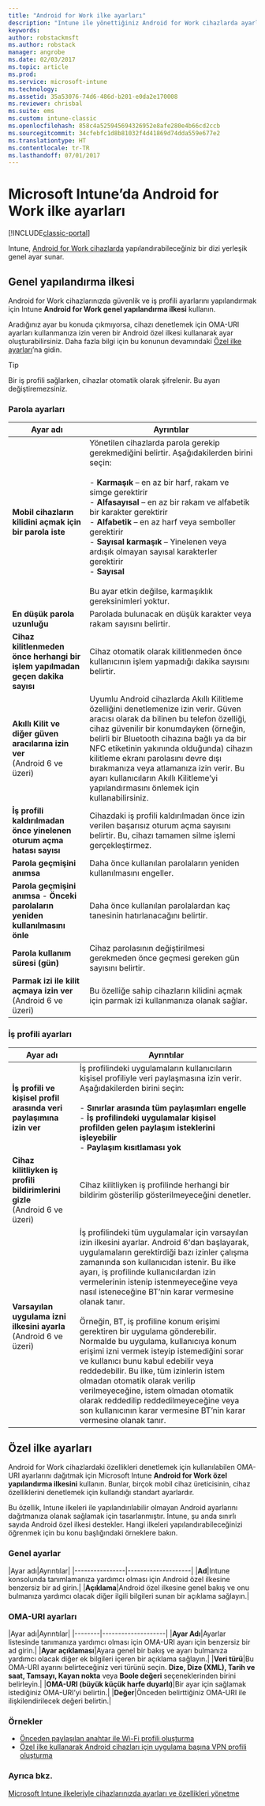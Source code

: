 ```yaml
---
title: "Android for Work ilke ayarları"
description: "Intune ile yönettiğiniz Android for Work cihazlarda ayarları ve özellikleri denetleyen ilkeler oluşturun."
keywords: 
author: robstackmsft
ms.author: robstack
manager: angrobe
ms.date: 02/03/2017
ms.topic: article
ms.prod: 
ms.service: microsoft-intune
ms.technology: 
ms.assetid: 35a53076-74d6-486d-b201-e0da2e170008
ms.reviewer: chrisbal
ms.suite: ems
ms.custom: intune-classic
ms.openlocfilehash: 858c4a525945694326952e8afe280e4b66cd2ccb
ms.sourcegitcommit: 34cfebfc1d8b81032f4d41869d74dda559e677e2
ms.translationtype: HT
ms.contentlocale: tr-TR
ms.lasthandoff: 07/01/2017
---
```

# <a name="android-for-work-policy-settings-in-microsoft-intune"></a>Microsoft Intune’da Android for Work ilke ayarları

[!INCLUDE[classic-portal](../includes/classic-portal.md)]

Intune, [Android for Work cihazlarda](android-for-work.md) yapılandırabileceğiniz bir dizi yerleşik genel ayar sunar.

## <a name="general-configuration-policy"></a>Genel yapılandırma ilkesi

Android for Work cihazlarınızda güvenlik ve iş profili ayarlarını yapılandırmak için Intune **Android for Work genel yapılandırma ilkesi** kullanın.

Aradığınız ayar bu konuda çıkmıyorsa, cihazı denetlemek için OMA-URI ayarları kullanmanıza izin veren bir Android özel ilkesi kullanarak ayar oluşturabilirsiniz. Daha fazla bilgi için bu konunun devamındaki [Özel ilke ayarları](#custom-policy-settings)’na gidin.

> [!TIP]
> Bir iş profili sağlarken, cihazlar otomatik olarak şifrelenir. Bu ayarı değiştiremezsiniz.

### <a name="password-settings"></a>Parola ayarları

|Ayar adı|Ayrıntılar|
|----------------|-|
|**Mobil cihazların kilidini açmak için bir parola iste**|Yönetilen cihazlarda parola gerekip gerekmediğini belirtir. Aşağıdakilerden birini seçin:<br><br>- **Karmaşık** – en az bir harf, rakam ve simge gerektirir<br>- **Alfasayısal** – en az bir rakam ve alfabetik bir karakter gerektirir<br>- **Alfabetik** – en az harf veya semboller gerektirir<br>- **Sayısal karmaşık** – Yinelenen veya ardışık olmayan sayısal karakterler gerektirir<br>- **Sayısal**<br><br>Bu ayar etkin değilse, karmaşıklık gereksinimleri yoktur.|
|**En düşük parola uzunluğu**|Parolada bulunacak en düşük karakter veya rakam sayısını belirtir.|
|**Cihaz kilitlenmeden önce herhangi bir işlem yapılmadan geçen dakika sayısı**|Cihaz otomatik olarak kilitlenmeden önce kullanıcının işlem yapmadığı dakika sayısını belirtir.|
|**Akıllı Kilit ve diğer güven aracılarına izin ver**<br>(Android 6 ve üzeri)|Uyumlu Android cihazlarda Akıllı Kilitleme özelliğini denetlemenize izin verir. Güven aracısı olarak da bilinen bu telefon özelliği, cihaz güvenilir bir konumdayken (örneğin, belirli bir Bluetooth cihazına bağlı ya da bir NFC etiketinin yakınında olduğunda) cihazın kilitleme ekranı parolasını devre dışı bırakmanıza veya atlamanıza izin verir. Bu ayarı kullanıcıların Akıllı Kilitleme’yi yapılandırmasını önlemek için kullanabilirsiniz.|
|**İş profili kaldırılmadan önce yinelenen oturum açma hatası sayısı**|Cihazdaki iş profili kaldırılmadan önce izin verilen başarısız oturum açma sayısını belirtir. Bu, cihazı tamamen silme işlemi gerçekleştirmez.|
|**Parola geçmişini anımsa**|Daha önce kullanılan parolaların yeniden kullanılmasını engeller.|
|**Parola geçmişini anımsa** - **Önceki parolaların yeniden kullanılmasını önle**|Daha önce kullanılan parolalardan kaç tanesinin hatırlanacağını belirtir.|
|**Parola kullanım süresi (gün)**|Cihaz parolasının değiştirilmesi gerekmeden önce geçmesi gereken gün sayısını belirtir.|
|**Parmak izi ile kilit açmaya izin ver**<br>(Android 6 ve üzeri)|Bu özelliğe sahip cihazların kilidini açmak için parmak izi kullanmanıza olanak sağlar.|


### <a name="work-profile-settings"></a>İş profili ayarları

|Ayar adı|Ayrıntılar|
|----------------|-|
|**İş profili ve kişisel profil arasında veri paylaşımına izin ver**|İş profilindeki uygulamaların kullanıcıların kişisel profiliyle veri paylaşmasına izin verir. Aşağıdakilerden birini seçin:<br><br>- **Sınırlar arasında tüm paylaşımları engelle**<br>- **İş profilindeki uygulamalar kişisel profilden gelen paylaşım isteklerini işleyebilir**<br>- **Paylaşım kısıtlaması yok**|
|**Cihaz kilitliyken iş profili bildirimlerini gizle**<br>(Android 6 ve üzeri)|Cihaz kilitliyken iş profilinde herhangi bir bildirim gösterilip gösterilmeyeceğini denetler.|
|**Varsayılan uygulama izni ilkesini ayarla**<br>(Android 6 ve üzeri)|İş profilindeki tüm uygulamalar için varsayılan izin ilkesini ayarlar. Android 6'dan başlayarak, uygulamaların gerektirdiği bazı izinler çalışma zamanında son kullanıcıdan istenir.  Bu ilke ayarı, iş profilinde kullanıcılardan izin vermelerinin istenip istenmeyeceğine veya nasıl isteneceğine BT’nin karar vermesine olanak tanır. <br/><br/>Örneğin, BT, iş profiline konum erişimi gerektiren bir uygulama gönderebilir.  Normalde bu uygulama, kullanıcıya konum erişimi izni vermek isteyip istemediğini sorar ve kullanıcı bunu kabul edebilir veya reddedebilir.  Bu ilke, tüm izinlerin istem olmadan otomatik olarak verilip verilmeyeceğine, istem olmadan otomatik olarak reddedilip reddedilmeyeceğine veya son kullanıcının karar vermesine BT’nin karar vermesine olanak tanır.|


## <a name="custom-policy-settings"></a>Özel ilke ayarları
Android for Work cihazlardaki özellikleri denetlemek için kullanılabilen OMA-URI ayarlarını dağıtmak için Microsoft Intune **Android for Work özel yapılandırma ilkesini** kullanın. Bunlar, birçok mobil cihaz üreticisinin, cihaz özelliklerini denetlemek için kullandığı standart ayarlardır.

Bu özellik, Intune ilkeleri ile yapılandırılabilir olmayan Android ayarlarını dağıtmanıza olanak sağlamak için tasarlanmıştır.
Intune, şu anda sınırlı sayıda Android özel ilkesi destekler. Hangi ilkeleri yapılandırabileceğinizi öğrenmek için bu konu başlığındaki örneklere bakın.

### <a name="general-settings"></a>Genel ayarlar

|Ayar adı|Ayrıntılar|
    |----------------|--------------------|
    |**Ad**|Intune konsolunda tanımlamanıza yardımcı olması için Android özel ilkesine benzersiz bir ad girin.|
    |**Açıklama**|Android özel ilkesine genel bakış ve onu bulmanıza yardımcı olacak diğer ilgili bilgileri sunan bir açıklama sağlayın.|

### <a name="oma-uri-settings"></a>OMA-URI ayarları

   |Ayar adı|Ayrıntılar|
    |--------|--------------------|
    |**Ayar Adı**|Ayarlar listesinde tanımanıza yardımcı olması için OMA-URI ayarı için benzersiz bir ad girin.|
    |**Ayar açıklaması**|Ayara genel bir bakış ve ayarı bulmanıza yardımcı olacak diğer ek bilgileri içeren bir açıklama sağlayın.|
    |**Veri türü**|Bu OMA-URI ayarını belirteceğiniz veri türünü seçin. **Dize, Dize (XML), Tarih ve saat, Tamsayı, Kayan nokta** veya **Boole değeri** seçeneklerinden birini belirleyin.|
    |**OMA-URI (büyük küçük harfe duyarlı)**|Bir ayar için sağlamak istediğiniz OMA-URI’yi belirtin.|
    |**Değer**|Önceden belirttiğiniz OMA-URI ile ilişkilendirilecek değeri belirtin.|

### <a name="examples"></a>Örnekler

- [Önceden paylaşılan anahtar ile Wi-Fi profili oluşturma](pre-shared-key-wi-fi-profile.md)
- [Özel ilke kullanarak Android cihazları için uygulama başına VPN profili oluşturma](per-app-vpn-for-android-pulse-secure.md)

### <a name="see-also"></a>Ayrıca bkz.
[Microsoft Intune ilkeleriyle cihazlarınızda ayarları ve özellikleri yönetme](manage-settings-and-features-on-your-devices-with-microsoft-intune-policies.md)
